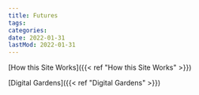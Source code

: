```yaml
---
title: Futures
tags:
categories:
date: 2022-01-31
lastMod: 2022-01-31
---
```

[How this Site Works]({{< ref "How this Site Works" >}})

[Digital Gardens]({{< ref "Digital Gardens" >}})
